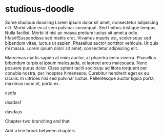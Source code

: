 # studious-doodle
Some studious doodling
 Lorem ipsum dolor sit amet, consectetur adipiscing elit. Morbi vitae ex at sem pulvinar consequat. Sed finibus tristique tempus. Nulla facilisi. Morbi id nisl ac massa pretium luctus sit amet a odio. hfasdfSuspendisse sed mattis erat. Vivamus mauris est, scelerisque sed bibendum vitae, luctus ut sapien. Phasellus auctor porttitor vehicula. Ut quis mi massa. Lorem ipsum dolor sit amet, consectetur adipiscing elit.

Maecenas mattis sapien at enim auctor, at pharetra enim viverra. Phasellus bibendum turpis at ipsum malesuada, ut laoreet arcu malesuada. Nunc posuere purus dolor. Class aptent taciti sociosqu ad litora torquent per conubia nostra, per inceptos himenaeos. Curabitur hendrerit eget ex eu iaculis. In ultrices nisi sed pulvinar luctus. Pellentesque auctor ligula porta, maximus nunc et, porta ex. 

csdfa

dsadasf 


dasdaas

Chapter-two branching and that


Add a line break between chapters

